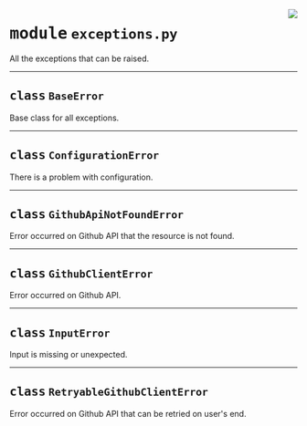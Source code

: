 <!-- markdownlint-disable -->

<a href="../repo_policy_compliance/exceptions.py#L0"><img align="right" style="float:right;" src="https://img.shields.io/badge/-source-cccccc?style=flat-square"></a>

# <kbd>module</kbd> `exceptions.py`
All the exceptions that can be raised. 



---

## <kbd>class</kbd> `BaseError`
Base class for all exceptions. 





---

## <kbd>class</kbd> `ConfigurationError`
There is a problem with configuration. 





---

## <kbd>class</kbd> `GithubApiNotFoundError`
Error occurred on Github API that the resource is not found. 





---

## <kbd>class</kbd> `GithubClientError`
Error occurred on Github API. 





---

## <kbd>class</kbd> `InputError`
Input is missing or unexpected. 





---

## <kbd>class</kbd> `RetryableGithubClientError`
Error occurred on Github API that can be retried on user's end. 





